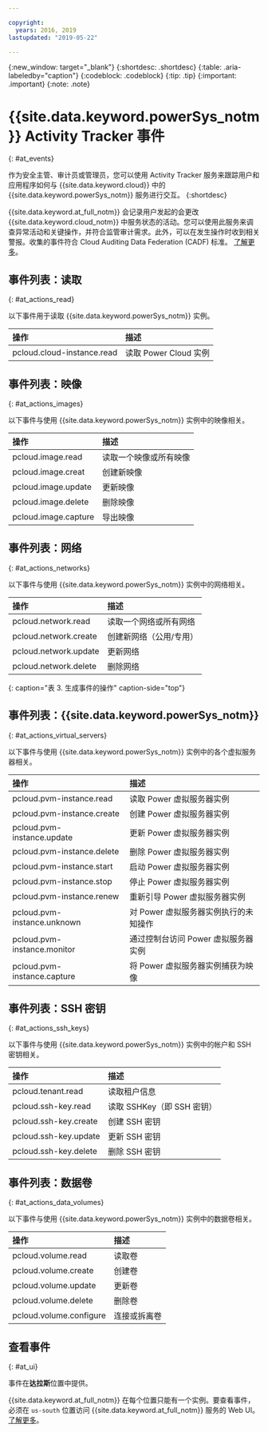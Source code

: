 ```yaml
---

copyright:
  years: 2016, 2019
lastupdated: "2019-05-22"

---
```


{:new_window: target="_blank"}
{:shortdesc: .shortdesc}
{:table: .aria-labeledby="caption"}
{:codeblock: .codeblock}
{:tip: .tip}
{:important: .important}
{:note: .note}

# {{site.data.keyword.powerSys_notm}} Activity Tracker 事件
{: #at_events}

作为安全主管、审计员或管理员，您可以使用 Activity Tracker 服务来跟踪用户和应用程序如何与 {{site.data.keyword.cloud}} 中的 {{site.data.keyword.powerSys_notm}} 服务进行交互。
{:shortdesc}

{{site.data.keyword.at_full_notm}} 会记录用户发起的会更改 {{site.data.keyword.cloud_notm}} 中服务状态的活动。您可以使用此服务来调查异常活动和关键操作，并符合监管审计需求。此外，可以在发生操作时收到相关警报。收集的事件符合 Cloud Auditing Data Federation (CADF) 标准。
[了解更多](/docs/services/Activity-Tracker-with-LogDNA?topic=logdnaat-getting-started#getting-started)。

## 事件列表：读取
{: #at_actions_read}

以下事件用于读取 {{site.data.keyword.powerSys_notm}} 实例。

|操作|描述|
|:---------------------------|:--------------------------------|
|pcloud.cloud-instance.read|读取 Power Cloud 实例|


## 事件列表：映像
{: #at_actions_images}

以下事件与使用 {{site.data.keyword.powerSys_notm}} 实例中的映像相关。

|操作|描述|
|:---------------------------|:--------------------------------|
|pcloud.image.read|读取一个映像或所有映像|
|pcloud.image.creat|创建新映像|
|pcloud.image.update|更新映像|
|pcloud.image.delete|删除映像|
|pcloud.image.capture|导出映像|


## 事件列表：网络
{: #at_actions_networks}

以下事件与使用 {{site.data.keyword.powerSys_notm}} 实例中的网络相关。

|操作|描述|
|:---------------------------|:--------------------------------------|
|pcloud.network.read|读取一个网络或所有网络|
|pcloud.network.create|创建新网络（公用/专用）|
|pcloud.network.update|更新网络|
|pcloud.network.delete|删除网络|
{: caption="表 3. 生成事件的操作" caption-side="top"}

## 事件列表：{{site.data.keyword.powerSys_notm}}
{: #at_actions_virtual_servers}

以下事件与使用 {{site.data.keyword.powerSys_notm}} 实例中的各个虚拟服务器相关。

|操作|描述|
|:------------------------------|:-------------------------------------|
|pcloud.pvm-instance.read|读取 Power 虚拟服务器实例|
|pcloud.pvm-instance.create|创建 Power 虚拟服务器实例|
|pcloud.pvm-instance.update|更新 Power 虚拟服务器实例|
|pcloud.pvm-instance.delete|删除 Power 虚拟服务器实例|
|pcloud.pvm-instance.start|启动 Power 虚拟服务器实例|
|pcloud.pvm-instance.stop|停止 Power 虚拟服务器实例|
|pcloud.pvm-instance.renew|重新引导 Power 虚拟服务器实例|
|pcloud.pvm-instance.unknown|对 Power 虚拟服务器实例执行的未知操作|
|pcloud.pvm-instance.monitor|通过控制台访问 Power 虚拟服务器实例|
|pcloud.pvm-instance.capture|将 Power 虚拟服务器实例捕获为映像|

## 事件列表：SSH 密钥
{: #at_actions_ssh_keys}

以下事件与使用 {{site.data.keyword.powerSys_notm}} 实例中的帐户和 SSH 密钥相关。

|操作|描述|
|:-------------------------|:----------------------------|
|pcloud.tenant.read|读取租户信息|
|pcloud.ssh-key.read|读取 SSHKey（即 SSH 密钥）|
|pcloud.ssh-key.create|创建 SSH 密钥|
|pcloud.ssh-key.update|更新 SSH 密钥|
|pcloud.ssh-key.delete|删除 SSH 密钥|

## 事件列表：数据卷
{: #at_actions_data_volumes}

以下事件与使用 {{site.data.keyword.powerSys_notm}} 实例中的数据卷相关。

|操作|描述|
|:-------------------------|:----------------------------|
|pcloud.volume.read|读取卷|
|pcloud.volume.create|创建卷|
|pcloud.volume.update|更新卷|
|pcloud.volume.delete|删除卷|
|pcloud.volume.configure|连接或拆离卷|

## 查看事件
{: #at_ui}

事件在**达拉斯**位置中提供。

{{site.data.keyword.at_full_notm}} 在每个位置只能有一个实例。要查看事件，必须在 `us-south` 位置访问 {{site.data.keyword.at_full_notm}} 服务的 Web UI。[了解更多](/docs/services/Activity-Tracker-with-LogDNA?topic=logdnaat-launch#launch_step2)。
